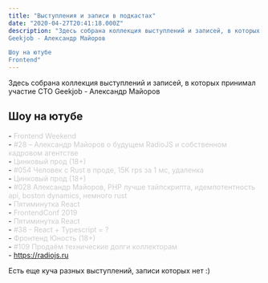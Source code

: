 ```yaml
---
title: "Выступления и записи в подкастах"
date: "2020-04-27T20:41:18.000Z"
description: "Здесь собрана коллекция выступлений и записей, в которых принимал участие CTO
Geekjob - Александр Майоров

Шоу на ютубе
Frontend"
---
```


<p>Здесь собрана коллекция выступлений и записей, в которых принимал участие CTO Geekjob - Александр Майоров</p><h2 id="-">Шоу на ютубе</h2>- <a href="https://soundcloud.com/frontend-weekend" title="Frontend Weekend" target="_blank" style="color: #cccccc; text-decoration: none;">Frontend Weekend</a> <br/>
- <a href="https://soundcloud.com/frontend-weekend/fw-28" title="#28 – Александр Майоров о будущем RadioJS и собственном кадровом агентстве" target="_blank" style="color: #cccccc; text-decoration: none;">#28 – Александр Майоров о будущем RadioJS и собственном кадровом агентстве</a> <br/>
- <a href="https://soundcloud.com/znprod" title="Цинковый прод (18+)" target="_blank" style="color: #cccccc; text-decoration: none;">Цинковый прод (18+)</a> <br/>
- <a href="https://soundcloud.com/znprod/054-15k-rps-z-1-ms" title="#054 Человек с Rust в проде, 15K rps за 1 мс, удаленка" target="_blank" style="color: #cccccc; text-decoration: none;">#054 Человек с Rust в проде, 15K rps за 1 мс, удаленка</a> <br/>
- <a href="https://soundcloud.com/znprod" title="Цинковый прод (18+)" target="_blank" style="color: #cccccc; text-decoration: none;">Цинковый прод (18+)</a> <br/>
- <a href="https://soundcloud.com/znprod/028-aleksandr-mayorov-php-luchshe-taypskripta-idempotentnost-api-boston-dynamics-nemnogo-rust" title="#028 Александр Майоров, PHP лучше тайпскрипта, идемпотентность api, boston dynamics, немного rust" target="_blank" style="color: #cccccc; text-decoration: none;">#028 Александр Майоров, PHP лучше тайпскрипта, идемпотентность api, boston dynamics, немного rust</a> <br/>
- <a href="https://soundcloud.com/5minreact" title="Пятиминутка React" target="_blank" style="color: #cccccc; text-decoration: none;">Пятиминутка React</a> <br/>
- <a href="https://soundcloud.com/5minreact/060-frontendconf-2019" title="FrontendConf 2019" target="_blank" style="color: #cccccc; text-decoration: none;">FrontendConf 2019</a> <br/>
- <a href="https://soundcloud.com/5minreact" title="Пятиминутка React" target="_blank" style="color: #cccccc; text-decoration: none;">Пятиминутка React</a> <br/>
- <a href="https://soundcloud.com/5minreact/38-react-typescript-newhr" title="#38 - React + Typescript = ?" target="_blank" style="color: #cccccc; text-decoration: none;">#38 - React + Typescript = ?</a> <br/>
- <a href="https://soundcloud.com/frontend_u" title="Фронтенд Юность (18+)" target="_blank" style="color: #cccccc; text-decoration: none;">Фронтенд Юность (18+)</a> <br/>
- <a href="https://soundcloud.com/frontend_u/e109" title="#109 Продаём технические долги коллекторам" target="_blank" style="color: #cccccc; text-decoration: none;">#109 Продаём технические долги коллекторам</a> <br/>
- <a href="https://radiojs.ru/">https://radiojs.ru</a> <br/>
<p>Есть еще куча разных выступлений, записи которых нет :)</p>

